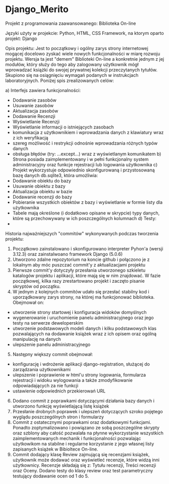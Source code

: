 # Django_Merito
Projekt z programowania zaawansowanego: Biblioteka On-line

Języki użyty w projekcie: Python, HTML, CSS
Framework, na ktorym oparto projekt: Django

Opis projektu: Jest to początkowy i ogólny zarys strony internetowej mogącej docelowo zyskać wiele nowych funkcjonalności w miarę rozwoju projektu. Wersja ta jest "demem" Biblioteki On-line a konkretnie jednym z jej modułów, który służy do tego aby zalogowany użytkownik mógł wprowadzać książki do swojej prywatnej kolekcji przeczytanych tytułów. Skupiono się na osiągnięciu wymagań podanych w instrukcjach laboratoryjnych. Poniżej spis zrealizowanych celów:

a) Interfejs zawiera funkcjonalności: 
- Dodawanie zasobów 
- Usuwanie zasobów 
- Aktualizacja zasobów 
- Dodawanie Recenzji
- Wyświetlanie Recenzji
- Wyświetlanie informacji o istniejących zasobach
- komunikacja z użytkownikiem i wprowadzania danych z klawiatury wraz z ich weryfikacją
- szereg możliwość i restrykcji odnośnie wprowadzania różnych typów danych
- obsługa błędów (try: ...except...) wraz z wyświetlanym komunikatem
b) Strona posiada zaimplementowany i w pełni funkcjonalny system administracyjny oraz funkcje rejestracji lub logowania użytkownika
c) Projekt wykorzystuje odpowiednio skonfigurowaną i przystosowaną bazę danych db.sqlite3, która umożliwia:
- Dodawanie obiektu do bazy 
- Usuwanie obiektu z bazy 
- Aktualizacja obiektu w bazie 
- Dodawanie recenzji do bazy
- Pobieranie wszystkich obiektów z bazy i wyświetlanie w formie listy dla użytkownika 
- Tabele mają określone (i dodatkowo opisane w skrypcie) typy danych, które są przechowywany w ich poszczególnych kolumnach
d) Testy:
- 




Historia najważniejszych "commitów" wykonywanych podczas tworzenia projektu:

1. Początkowo zainstalowano i skonfigurowano interpreter Pyhon'a (wersji 3.12.3) oraz zainstalwoano framework Django (5.0.6)
2. Utworzono zdalne repozytorium na koncie github i połączono je z lokalnym aby móc puszczać commit'y z aktualizacjami projektu
3. Pierwsze commit'y dotyczyły przesłania utworzonego szkieletu katalogów projektu i aplikacji, które mają się w nim znajdować. 
   W fazie początkowej, kilka razy zrestartowano projekt i zaczęto pisanie skryptów od początku.
4. W jednym z kolejnych commitów udało się przesłać stabilny kod i uporządkowany zarys strony, na której ma funkcjonować biblioteka. Obejmował on: 
- utworzenie strony startowej i konfiguracja widoków domyślnych
- wygenerowanie i uruchomienie panelu administracyjnego oraz jego testy na serwerze deweloperskim
- utworzenie podstawowych modeli danych i kilku podstawowych klas pozwalających na dodawanie książek wraz z ich opisem oraz ogólną manipulację na danych
- ulepszenie panelu administracyjnego
5. Następny większy commit obejmował:
- konfigurację i wdrożenie aplikacji django-registration, służącej do zarządzania użytkownikami
- ulepszenie i poprawienie w html'u strony logowania, formularza rejestracji i widoku wylogowania a także zmodyfikowanie odpowiadających za nie funkcji
- ustawienie odpowiednich przekierowań URL
6. Dodano commit z poprawkami dotyczącymi działania bazy danych i utworzono funkcję wyświetlającą listę książek
7. Przesłanie drobnych poprawek i ulepszeń dotyczących szroko pojętego wyglądu poszczególnych stron i formularzy
8. Commit z ostatecznymi poprawkami oraz dodatkowymi funkcjami. Ponadto zoptymalizowano i powiązano ze sobą poszczególne skrypty oraz szblony aby 
całość pozwalała na płynne wykorzystanie wszystkich zaimplementowanych mechanik i funkcjonalności pozwalając użytkowikom na stabilne i regularne korzystanie z jego własnej listy zapisanych książek w Bibioltece On-line.  
9. Commit dodający klasę Review zajmującą się recenzjami książek, użytkownik może dodawać oraz wyświetleć recenzje, które widzą inni użytkownicy. Recenzje składają się z: Tytułu recenzji, Treści recenzji oraz Oceny. Dodano testy do klasy review oraz test parametryczny testujący dodawanie ocen od 1 do 5.
